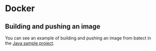 # Docker

## Building and pushing an image

You can see an example of building and pushing an image from batect in the [Java sample project](https://github.com/batect/batect-sample-java).
